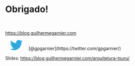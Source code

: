 # Obrigado!

<br />

https://blog.guilhermegarnier.com

<img src="static/twitter.svg" style="width: 40px; margin: 0 15px" />
[@gpgarnier](https://twitter.com/gpgarnier/)

Slides: https://blog.guilhermegarnier.com/arquitetura-tsuru/
